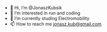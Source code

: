 - 👋 Hi, I’m @JonaszKubsik
- 👀 I’m interested in run and coding
- 🌱 I’m currently studing Electromobility
- 📫 How to reach me jonasz.kub@gmail.com

<!---
JonaszKubsik/JonaszKubsik is a ✨ special ✨ repository because its `README.md` (this file) appears on your GitHub profile.
You can click the Preview link to take a look at your changes.
--->
